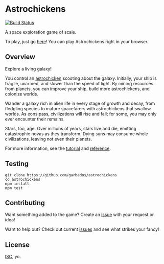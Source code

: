 # Astrochickens

[![Build Status](https://travis-ci.org/garbados/astrochickens.svg?branch=master)](https://travis-ci.org/garbados/astrochickens)

A space exploration game of scale.

To play, just go [here][website]! You can play Astrochickens right in your browser.

## Overview

Explore a living galaxy!

You control an [astrochicken](https://en.wikipedia.org/wiki/Astrochicken) scooting about the galaxy. Initially, your ship is fragile, unarmed, and slower than the speed of light. By mining resources from planets, you can improve your ship, build more astrochickens, and colonize worlds.

Wander a galaxy rich in alien life in every stage of growth and decay, from fledgling species to mature spacefarers with astrochickens that swallow worlds. As eons pass, civilizations will rise and fall; for some, you may only ever encounter their remains.

Stars, too, age. Over millions of years, stars live and die, emitting catastrophic novas as they transform. Dying suns may consume whole civilizations, leaving not even their planets.

For more information, see the [tutorial][] and [reference][].

## Testing

	git clone https://github.com/garbados/astrochickens
	cd astrochickens
	npm install
	npm test

## Contributing

Want something added to the game? Create an [issue][issues] with your request or idea!

Want to help out? Check out current [issues][issues] and see what strikes your fancy!

## License

[ISC][license], yo.

[issues]: https://github.com/garbados/astrochickens/issues
[license]: http://opensource.org/licenses/ISC
[website]: #TODO
[tutorial]: #TODO
[reference]: #TODO
